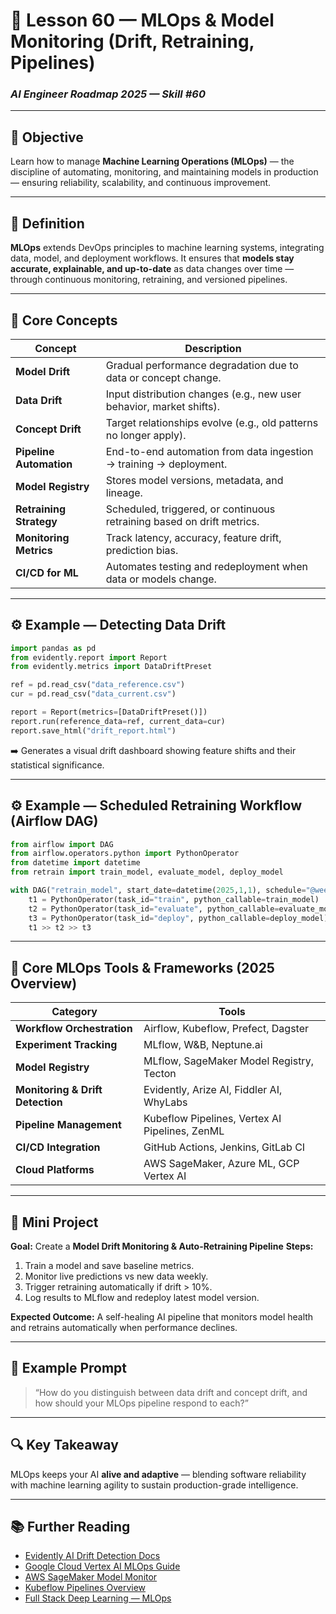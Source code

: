 # 🧩 Lesson 60 — MLOps & Model Monitoring (Drift, Retraining, Pipelines)

### *AI Engineer Roadmap 2025 — Skill #60*

---

## 🎯 Objective

Learn how to manage **Machine Learning Operations (MLOps)** — the discipline of automating, monitoring, and maintaining models in production — ensuring reliability, scalability, and continuous improvement.

---

## 🧩 Definition

**MLOps** extends DevOps principles to machine learning systems, integrating data, model, and deployment workflows.
It ensures that **models stay accurate, explainable, and up-to-date** as data changes over time — through continuous monitoring, retraining, and versioned pipelines.

---

## 🧠 Core Concepts

| Concept                 | Description                                                            |
| ----------------------- | ---------------------------------------------------------------------- |
| **Model Drift**         | Gradual performance degradation due to data or concept change.         |
| **Data Drift**          | Input distribution changes (e.g., new user behavior, market shifts).   |
| **Concept Drift**       | Target relationships evolve (e.g., old patterns no longer apply).      |
| **Pipeline Automation** | End-to-end automation from data ingestion → training → deployment.     |
| **Model Registry**      | Stores model versions, metadata, and lineage.                          |
| **Retraining Strategy** | Scheduled, triggered, or continuous retraining based on drift metrics. |
| **Monitoring Metrics**  | Track latency, accuracy, feature drift, prediction bias.               |
| **CI/CD for ML**        | Automates testing and redeployment when data or models change.         |

---

## ⚙️ Example — Detecting Data Drift

```python
import pandas as pd
from evidently.report import Report
from evidently.metrics import DataDriftPreset

ref = pd.read_csv("data_reference.csv")
cur = pd.read_csv("data_current.csv")

report = Report(metrics=[DataDriftPreset()])
report.run(reference_data=ref, current_data=cur)
report.save_html("drift_report.html")
```

➡️ Generates a visual drift dashboard showing feature shifts and their statistical significance.

---

## ⚙️ Example — Scheduled Retraining Workflow (Airflow DAG)

```python
from airflow import DAG
from airflow.operators.python import PythonOperator
from datetime import datetime
from retrain import train_model, evaluate_model, deploy_model

with DAG("retrain_model", start_date=datetime(2025,1,1), schedule="@weekly") as dag:
    t1 = PythonOperator(task_id="train", python_callable=train_model)
    t2 = PythonOperator(task_id="evaluate", python_callable=evaluate_model)
    t3 = PythonOperator(task_id="deploy", python_callable=deploy_model)
    t1 >> t2 >> t3
```

---

## 🧱 Core MLOps Tools & Frameworks (2025 Overview)

| Category                         | Tools                                          |
| -------------------------------- | ---------------------------------------------- |
| **Workflow Orchestration**       | Airflow, Kubeflow, Prefect, Dagster            |
| **Experiment Tracking**          | MLflow, W&B, Neptune.ai                        |
| **Model Registry**               | MLflow, SageMaker Model Registry, Tecton       |
| **Monitoring & Drift Detection** | Evidently, Arize AI, Fiddler AI, WhyLabs       |
| **Pipeline Management**          | Kubeflow Pipelines, Vertex AI Pipelines, ZenML |
| **CI/CD Integration**            | GitHub Actions, Jenkins, GitLab CI             |
| **Cloud Platforms**              | AWS SageMaker, Azure ML, GCP Vertex AI         |

---

## 📘 Mini Project

**Goal:** Create a **Model Drift Monitoring & Auto-Retraining Pipeline**
**Steps:**

1. Train a model and save baseline metrics.
2. Monitor live predictions vs new data weekly.
3. Trigger retraining automatically if drift > 10%.
4. Log results to MLflow and redeploy latest model version.

**Expected Outcome:**
A self-healing AI pipeline that monitors model health and retrains automatically when performance declines.

---

## 🧠 Example Prompt

> “How do you distinguish between data drift and concept drift, and how should your MLOps pipeline respond to each?”

---

## 🔍 Key Takeaway

MLOps keeps your AI **alive and adaptive** — blending software reliability with machine learning agility to sustain production-grade intelligence.

---

## 📚 Further Reading

* [Evidently AI Drift Detection Docs](https://docs.evidentlyai.com/)
* [Google Cloud Vertex AI MLOps Guide](https://cloud.google.com/vertex-ai/docs/mlops)
* [AWS SageMaker Model Monitor](https://docs.aws.amazon.com/sagemaker/latest/dg/model-monitor.html)
* [Kubeflow Pipelines Overview](https://www.kubeflow.org/docs/components/pipelines/)
* [Full Stack Deep Learning — MLOps](https://fullstackdeeplearning.com/)
